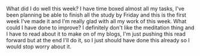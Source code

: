 What did I do well this week?
I have time boxed almost all my tasks, I've been planning be able to finish all the study by Friday and this is the first week I've made it and I'm really glad with all my work of this week.
 What could I have done to improve?
 I definitely don't like the meditation thing and I have to read about it to make on of my blogs, I'm just pushing this read forward but at the end I'll do it, so I just should have done this already so I would stop worry about it.
